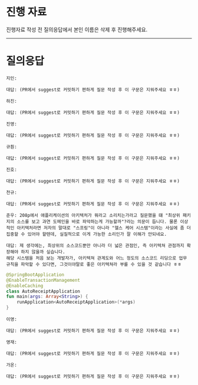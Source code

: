 # 진행 자료

진행자료 작성 전 질의응답에서 본인 이름은 삭제 후 진행해주세요.

---

# 질의응답

```text
지인:

대답: (PR에서 suggest로 커밋하기 편하게 질문 작성 후 이 구문은 지워주세요 ㅎㅎ)
```

```text
하진:

대답: (PR에서 suggest로 커밋하기 편하게 질문 작성 후 이 구문은 지워주세요 ㅎㅎ)
```

```text
진영:

대답: (PR에서 suggest로 커밋하기 편하게 질문 작성 후 이 구문은 지워주세요 ㅎㅎ)
```

```text
규훤:

대답: (PR에서 suggest로 커밋하기 편하게 질문 작성 후 이 구문은 지워주세요 ㅎㅎ)
```

```text
진호:

대답: (PR에서 suggest로 커밋하기 편하게 질문 작성 후 이 구문은 지워주세요 ㅎㅎ)
```

```text
천규:

대답: (PR에서 suggest로 커밋하기 편하게 질문 작성 후 이 구문은 지워주세요 ㅎㅎ)
```

```text
준우: 208p에서 애플리케이션의 아키텍처가 뭐라고 소리치는가라고 질문했을 떄 "최상위 패키지의 소스를 보고 과연 도메인을 바로 파악하는게 가능할까"?라는 의문이 듭니다. 물론 이상적인 아키텍처라면 저자의 말대로 "스프링"이 아니라 "헬스 케어 시스템"이라는 사실에 좀 더 집중할 수 있어야 할텐데, 실질적으로 이게 가능한 소리인가 잘 이해가 안되네요.

대답: 제 생각에는, 최상위의 소스코드뿐만 아니라 더 넓은 관점인, 즉 아키텍쳐 관점까지 확장해야 하지 않을까 싶습니다.
해당 시스템을 처음 보는 개발자가, 아키텍쳐 관계도와 어느 정도의 소스코드 리딩으로 업무 규칙을 파악할 수 있다면, 그것이야말로 좋은 아키텍쳐라 부를 수 있을 것 같습니다 ㅎㅎ
```
```kotlin
@SpringBootApplication
@EnableTransactionManagement
@EnableCaching
class AutoReceiptApplication
fun main(args: Array<String>) {
    runApplication<AutoReceiptApplication>(*args)
}
```

```text
이영:

대답: (PR에서 suggest로 커밋하기 편하게 질문 작성 후 이 구문은 지워주세요 ㅎㅎ)
```

```text
영재:

대답: (PR에서 suggest로 커밋하기 편하게 질문 작성 후 이 구문은 지워주세요 ㅎㅎ)
```

```text
가온:

대답: (PR에서 suggest로 커밋하기 편하게 질문 작성 후 이 구문은 지워주세요 ㅎㅎ)
```
